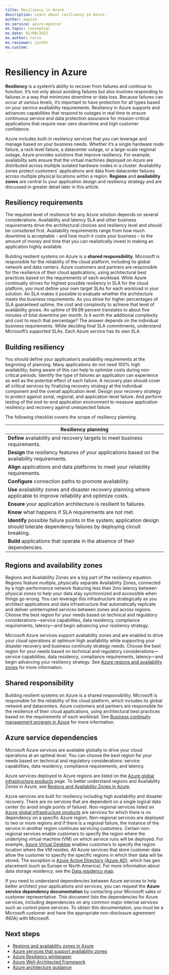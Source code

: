 ```yaml
---
title: Resiliency in Azure
description: Learn about resiliency in Azure.
author: awysza
ms.service: azure-monitor
ms.topic: conceptual
ms.date: 02/08/2022
ms.author: rarco
ms.reviewer: cynthn
ms.custom: 
---
```


# Resiliency in Azure

**Resiliency** is a system’s ability to recover from failures and continue to function. It’s not only about avoiding failures but also involves responding to failures in a way that minimizes downtime or data loss. Because failures can occur at various levels, it’s important to have protection for all types based on your service availability requirements. Resiliency in Azure supports and advances capabilities that respond to outages in real time to ensure continuous service and data protection assurance for mission-critical applications that require near-zero downtime and high customer confidence.

Azure includes built-in resiliency services that you can leverage and manage based on your business needs. Whether it’s a single hardware node failure, a rack level failure, a datacenter outage, or a large-scale regional outage, Azure provides solutions that improve resiliency. For example, availability sets ensure that the virtual machines deployed on Azure are distributed across multiple isolated hardware nodes in a cluster. Availability zones protect customers’ applications and data from datacenter failures across multiple physical locations within a region. **Regions** and **availability zones** are central to your application design and resiliency strategy and are discussed in greater detail later in this article.

## Resiliency requirements

The required level of resilience for any Azure solution depends on several considerations. Availability and latency SLA and other business requirements drive the architectural choices and resiliency level and should be considered first. Availability requirements range from how much downtime is acceptable – and how much it costs your business – to the amount of money and time that you can realistically invest in making an application highly available.  

Building resilient systems on Azure is a **shared responsibility**. Microsoft is responsible for the reliability of the cloud platform, including its global network and data centers. Azure customers and partners are responsible for the resilience of their cloud applications, using architectural best practices based on the requirements of each workload. While Azure continually strives for highest possible resiliency in SLA for the cloud platform, you must define your own target SLAs for each workload in your solution. An SLA makes it possible to evaluate whether the architecture meets the business requirements. As you strive for higher percentages of SLA guaranteed uptime, the cost and complexity to achieve that level of availability grows. An uptime of 99.99 percent translates to about five minutes of total downtime per month. Is it worth the additional complexity and cost to reach that percentage? The answer depends on the individual business requirements. While deciding final SLA commitments, understand Microsoft’s supported SLAs. Each Azure service has its own SLA. 

## Building resiliency

You should define your application’s availability requirements at the beginning of planning. Many applications do not need 100% high availability; being aware of this can help to optimize costs during non-critical periods. Identify the type of failures an application can experience as well as the potential effect of each failure. A recovery plan should cover all critical services by finalizing recovery strategy at the individual component and the overall application level. Design your recovery strategy to protect against zonal, regional, and application-level failure. And perform testing of the end-to-end application environment to measure application resiliency and recovery against unexpected failure.  

The following checklist covers the scope of resiliency planning. 

| **Resiliency planning** |
| --- | 
| **Define** availability and recovery targets to meet business requirements. | 
| **Design** the resiliency features of your applications based on the availability requirements. |
| **Align** applications and data platforms to meet your reliability requirements. | 
| **Configure** connection paths to promote availability. | 
| **Use** availability zones and disaster recovery planning where applicable to improve reliability and optimize costs. |
| **Ensure** your application architecture is resilient to failures. | 
| **Know** what happens if SLA requirements are not met. |
| **Identify** possible failure points in the system; application design should tolerate dependency failures by deploying circuit breaking. | 
| **Build** applications that operate in the absence of their dependencies. | 

## Regions and availability zones

Regions and Availability Zones are a big part of the resiliency equation. Regions feature multiple, physically separate Availability Zones, connected by a high-performance network featuring less than 2ms latency between physical zones to help your data stay synchronized and accessible when things go wrong. You can leverage this infrastructure strategically as you architect applications and data infrastructure that automatically replicate and deliver uninterrupted services between zones and across regions. Choose the best region for your needs based on technical and regulatory considerations—service capabilities, data residency, compliance requirements, latency—and begin advancing your resiliency strategy.

Microsoft Azure services support availability zones and are enabled to drive your cloud operations at optimum high availability while supporting your disaster recovery and business continuity strategy needs. Choose the best region for your needs based on technical and regulatory considerations—service capabilities, data residency, compliance requirements, latency—and begin advancing your resiliency strategy. See [Azure regions and availability zones](az-overview.md) for more information.

## Shared responsibility

Building resilient systems on Azure is a shared responsibility. Microsoft is responsible for the reliability of the cloud platform, which includes its global network and datacenters. Azure customers and partners are responsible for the resilience of their cloud applications, using architectural best practices based on the requirements of each workload. See [Business continuity management program in Azure](business-continuity-management-program.md) for more information. 

## Azure service dependencies

Microsoft Azure services are available globally to drive your cloud operations at an optimal level. You can choose the best region for your needs based on technical and regulatory considerations: service capabilities, data residency, compliance requirements, and latency.

Azure services deployed to Azure regions are listed on the [Azure global infrastructure products](https://azure.microsoft.com/global-infrastructure/services/?products=all) page. To better understand regions and Availability Zones in Azure, see [Regions and Availability Zones in Azure](az-overview.md).

Azure services are built for resiliency including high availability and disaster recovery. There are no services that are dependent on a single logical data center (to avoid single points of failure). Non-regional services listed on [Azure global infrastructure products](https://azure.microsoft.com/global-infrastructure/services/?products=all) are services for which there is no dependency on a specific Azure region. Non-regional services are deployed to two or more regions and if there is a regional failure, the instance of the service in another region continues servicing customers. Certain non-regional services enable customers to specify the region where the underlying virtual machine (VM) on which service runs will be deployed. For example, [Azure Virtual Desktop](https://azure.microsoft.com/services/virtual-desktop/) enables customers to specify the region location where the VM resides. All Azure services that store customer data allow the customer to specify the specific regions in which their data will be stored. The exception is [Azure Active Directory (Azure AD)](https://azure.microsoft.com/services/active-directory/), which has geo placement (such as Europe or North America). For more information about data storage residency, see the [Data residency map](https://azure.microsoft.com/global-infrastructure/data-residency/).

If you need to understand dependencies between Azure services to help better architect your applications and services, you can request the **Azure service dependency documentation** by contacting your Microsoft sales or customer representative. This document lists the dependencies for Azure services, including dependencies on any common major internal services such as control plane services. To obtain this documentation, you must be a Microsoft customer and have the appropriate non-disclosure agreement (NDA) with Microsoft.

## Next steps

- [Regions and availability zones in Azure](az-overview.md)
- [Azure services that support availability zones](az-region.md)
- [Azure Resiliency whitepaper](https://azure.microsoft.com/resources/resilience-in-azure-whitepaper/)
- [Azure Well-Architected Framework](https://www.aka.ms/WellArchitected/Framework)
- [Azure architecture guidance](/azure/architecture/high-availability/building-solutions-for-high-availability)
